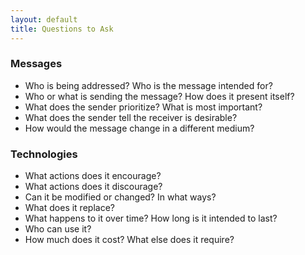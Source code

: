 ```yaml
---
layout: default
title: Questions to Ask
---
```


### Messages

- Who is being addressed? Who is the message intended for?
- Who or what is sending the message? How does it present itself?
- What does the sender prioritize? What is most important?
- What does the sender tell the receiver is desirable?
- How would the message change in a different medium?


### Technologies

- What actions does it encourage?
- What actions does it discourage?
- Can it be modified or changed? In what ways?
- What does it replace?
- What happens to it over time? How long is it intended to last?
- Who can use it?
- How much does it cost? What else does it require?
